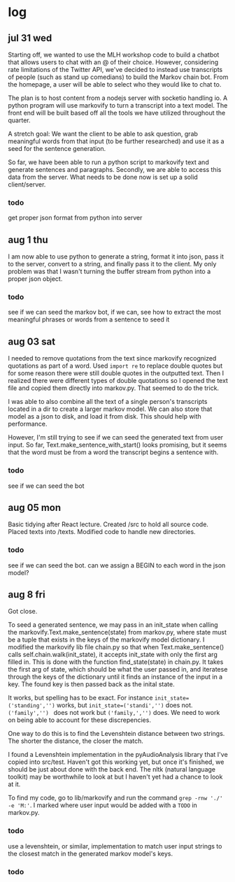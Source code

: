 # log
## jul 31 wed
Starting off, we wanted to use the MLH workshop code to build a chatbot that allows users to chat with an @ of their choice. However, considering rate limitations of the Twitter API, we've decided to instead use transcripts of people (such as stand up comedians) to build the Markov chain bot. From the homepage, a user will be able to select who they would like to chat to.

The plan is to host content from a nodejs server with socketio handling io. A python program will use markovify to turn a transcript into a text model. The front end will be built based off all the tools we have utilized throughout the quarter.

A stretch goal: We want the client to be able to ask question, grab meaningful words from that input (to be further researched) and use it as a seed for the sentence generation.

So far, we have been able to run a python script to markovify text and generate sentences and paragraphs. Secondly, we are able to access this data from the server. What needs to be done now is set up a solid client/server.

### todo
get proper json format from python into server

## aug 1 thu
I am now able to use python to generate a string, format it into json, pass it to the server, convert to a string, and finally pass it to the client. My only problem was that I wasn't turning the buffer stream from python into a proper json object.

### todo
see if we can seed the markov bot, if we can, see how to extract the most meaningful phrases or words from a sentence to seed it

## aug 03 sat
I needed to remove quotations from the text since markovify recognized quotations as part of a word. Used `import re` to replace double quotes but for some reason there were still double quotes in the outputted text. Then I realized there were different types of double quotations so I opened the text file and copied them directly into markov.py. That seemed to do the trick.

I was able to also combine all the text of a single person's transcripts located in a dir to create a larger markov model. We can also store that model as a json to disk, and load it from disk. This should help with performance.

However, I'm still trying to see if we can seed the generated text from user input. So far, Text.make_sentence_with_start() looks promising, but it seems that the word must be from a word the transcript begins a sentence with.

### todo
see if we can seed the bot

## aug 05 mon
Basic tidying after React lecture. Created /src to hold all source code. Placed texts into /texts. Modified code to handle new directories.

### todo
see if we can seed the bot.
can we assign a BEGIN to each word in the json model?

## aug 8 fri
Got close.

To seed a generated sentence, we may pass in an init_state when calling the markovify.Text.make_sentence(state) from markov.py, where state must be a tuple that exists in the keys of the markovify model dictionary. I modified the markovify lib file chain.py so that when Text.make_sentence() calls self.chain.walk(init_state), it accepts init_state with only the first arg filled in. This is done with the function find_state(state) in chain.py. It takes the first arg of state, which should be what the user passed in, and iteratese through the keys of the dictionary until it finds an instance of the input in a key. The found key is then passed back as the inital state.

It works, but spelling has to be exact. For instance `init_state=('standing','')` works, but `init_state=('standi','')` does not. `('family','') ` does not work but `('family,','')` does. We need to work on being able to account for these discrepencies.

One way to do this is to find the Levenshtein distance between two strings. The shorter the distance, the closer the match.

I found a Levenshtein implementation in the pyAudioAnalysis library that I've copied into src/test. Haven't got this working yet, but once it's finished, we should be just about done with the back end. The nltk (natural language toolkit) may be worthwhile to look at but I haven't yet had a chance to look at it.

To find my code, go to lib/markovify and run the command `grep -rnw './' -e 'M:'`. I marked where user input would be added with a `TODO` in markov.py.

### todo
use a levenshtein, or similar, implementation to match user input strings to the closest match in the generated markov model's keys.

### todo

